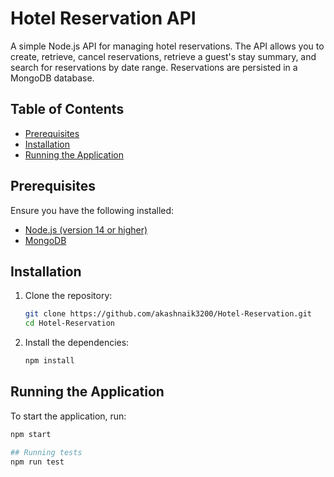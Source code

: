 # Hotel Reservation API

A simple Node.js API for managing hotel reservations. The API allows you to create, retrieve, cancel reservations, retrieve a guest's stay summary, and search for reservations by date range. Reservations are persisted in a MongoDB database.

## Table of Contents
- [Prerequisites](#prerequisites)
- [Installation](#installation)
- [Running the Application](#running-the-application)

## Prerequisites

Ensure you have the following installed:
- [Node.js (version 14 or higher)](https://nodejs.org/)
- [MongoDB](https://www.mongodb.com/try/download/community)

## Installation

1. Clone the repository:
    ```bash
    git clone https://github.com/akashnaik3200/Hotel-Reservation.git
    cd Hotel-Reservation
    ```

2. Install the dependencies:
    ```bash
    npm install
    ```
## Running the Application

To start the application, run:
```bash
npm start

## Running tests
npm run test
